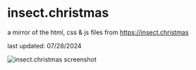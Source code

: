 # insect.christmas

a mirror of the html, css & js files from https://insect.christmas

last updated: 07/28/2024

![insect.christmas screenshot](https://insect.christmas/images/github/insectchristmas.png)
